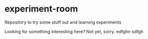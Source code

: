 # experiment-room
Repository to try some stuff out and learning experiments

Looking for something interesting here? Not yet, sorry.
edfghn
sdfgh
